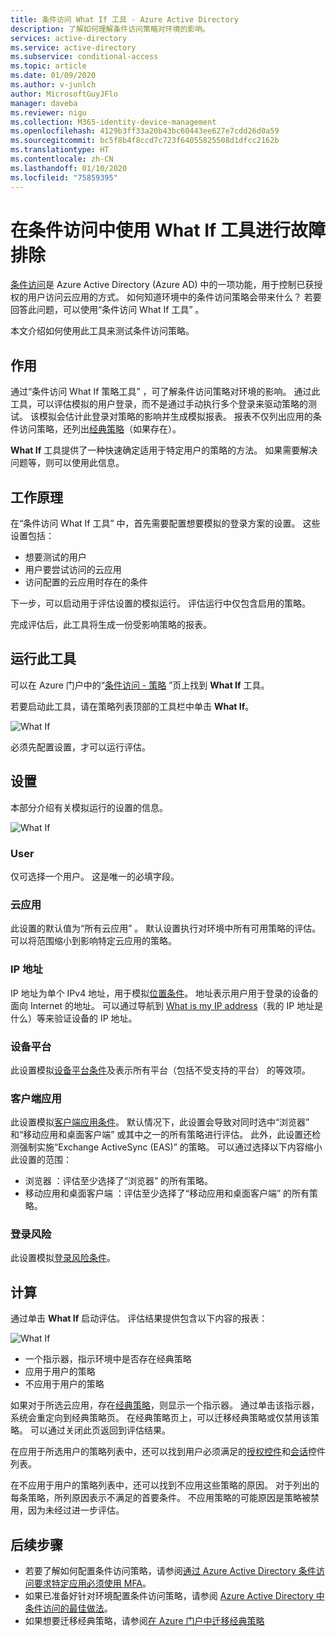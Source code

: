 ```yaml
---
title: 条件访问 What If 工具 - Azure Active Directory
description: 了解如何理解条件访问策略对环境的影响。
services: active-directory
ms.service: active-directory
ms.subservice: conditional-access
ms.topic: article
ms.date: 01/09/2020
ms.author: v-junlch
author: MicrosoftGuyJFlo
manager: daveba
ms.reviewer: nigu
ms.collection: M365-identity-device-management
ms.openlocfilehash: 4129b3ff33a20b43bc60443ee627e7cdd26d0a59
ms.sourcegitcommit: bc5f8b4f8ccd7c723f64055825508d1dfcc2162b
ms.translationtype: HT
ms.contentlocale: zh-CN
ms.lasthandoff: 01/10/2020
ms.locfileid: "75859395"
---
```

# <a name="troubleshoot-using-the-what-if-tool-in-conditional-access"></a>在条件访问中使用 What If 工具进行故障排除

[条件访问](overview.md)是 Azure Active Directory (Azure AD) 中的一项功能，用于控制已获授权的用户访问云应用的方式。 如何知道环境中的条件访问策略会带来什么？ 若要回答此问题，可以使用“条件访问 What If 工具”  。

本文介绍如何使用此工具来测试条件访问策略。

## <a name="what-it-is"></a>作用

通过“条件访问 What If 策略工具”  ，可了解条件访问策略对环境的影响。 通过此工具，可以评估模拟的用户登录，而不是通过手动执行多个登录来驱动策略的测试。 该模拟会估计此登录对策略的影响并生成模拟报表。 报表不仅列出应用的条件访问策略，还列出[经典策略](policy-migration.md#classic-policies)（如果存在）。    

**What If** 工具提供了一种快速确定适用于特定用户的策略的方法。 如果需要解决问题等，则可以使用此信息。    

## <a name="how-it-works"></a>工作原理

在“条件访问 What If 工具”  中，首先需要配置想要模拟的登录方案的设置。 这些设置包括：

- 想要测试的用户 
- 用户要尝试访问的云应用
- 访问配置的云应用时存在的条件
     
下一步，可以启动用于评估设置的模拟运行。 评估运行中仅包含启用的策略。

完成评估后，此工具将生成一份受影响策略的报表。

## <a name="running-the-tool"></a>运行此工具

可以在 Azure 门户中的“[条件访问 - 策略](https://portal.azure.cn/#blade/Microsoft_AAD_IAM/ConditionalAccessBlade/Policies)  ”页上找到 **What If** 工具。

若要启动此工具，请在策略列表顶部的工具栏中单击 **What If**。

![What If](./media/what-if-tool/01.png)

必须先配置设置，才可以运行评估。

## <a name="settings"></a>设置

本部分介绍有关模拟运行的设置的信息。

![What If](./media/what-if-tool/02.png)

### <a name="user"></a>User

仅可选择一个用户。 这是唯一的必填字段。

### <a name="cloud-apps"></a>云应用

此设置的默认值为“所有云应用”  。 默认设置执行对环境中所有可用策略的评估。 可以将范围缩小到影响特定云应用的策略。

### <a name="ip-address"></a>IP 地址

IP 地址为单个 IPv4 地址，用于模拟[位置条件](location-condition.md)。 地址表示用户用于登录的设备的面向 Internet 的地址。 可以通过导航到 [What is my IP address](https://whatismyipaddress.com)（我的 IP 地址是什么）等来验证设备的 IP 地址。    

### <a name="device-platforms"></a>设备平台

此设置模拟[设备平台条件](conditions.md#device-platforms)及表示所有平台（包括不受支持的平台）  的等效项。 

### <a name="client-apps"></a>客户端应用

此设置模拟[客户端应用条件](conditions.md#client-apps)。
默认情况下，此设置会导致对同时选中“浏览器”  和“移动应用和桌面客户端”  或其中之一的所有策略进行评估。 此外，此设置还检测强制实施“Exchange ActiveSync (EAS)”  的策略。 可以通过选择以下内容缩小此设置的范围：

- 浏览器  ：评估至少选择了“浏览器”  的所有策略。 
- 移动应用和桌面客户端  ：评估至少选择了“移动应用和桌面客户端”  的所有策略。 

### <a name="sign-in-risk"></a>登录风险

此设置模拟[登录风险条件](conditions.md#sign-in-risk)。   

## <a name="evaluation"></a>计算 

通过单击 **What If** 启动评估。 评估结果提供包含以下内容的报表： 

![What If](./media/what-if-tool/03.png)

- 一个指示器，指示环境中是否存在经典策略
- 应用于用户的策略
- 不应用于用户的策略

如果对于所选云应用，存在[经典策略](policy-migration.md#classic-policies)，则显示一个指示器。 通过单击该指示器，系统会重定向到经典策略页。 在经典策略页上，可以迁移经典策略或仅禁用该策略。 可以通过关闭此页返回到评估结果。

在应用于所选用户的策略列表中，还可以找到用户必须满足的[授权控件](controls.md#grant-controls)和[会话](controls.md#session-controls)控件列表。

在不应用于用户的策略列表中，还可以找到不应用这些策略的原因。 对于列出的每条策略，所列原因表示不满足的首要条件。 不应用策略的可能原因是策略被禁用，因为未经过进一步评估。   

## <a name="next-steps"></a>后续步骤

- 若要了解如何配置条件访问策略，请参阅[通过 Azure Active Directory 条件访问要求特定应用必须使用 MFA](app-based-mfa.md)。
- 如果已准备好针对环境配置条件访问策略，请参阅 [Azure Active Directory 中条件访问的最佳做法](best-practices.md)。 
- 如果想要迁移经典策略，请参阅[在 Azure 门户中迁移经典策略](policy-migration.md)  

